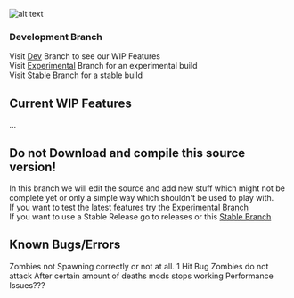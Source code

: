 ![alt text](https://i.imgur.com/HYdOh7x.png?maxwidth=640&shape=thumb&fidelity=medium "Community's Walking Dead Mod")
### Development Branch

Visit [Dev][1] Branch to see our WIP Features  
Visit [Experimental][2] Branch for an experimental build  
Visit [Stable][3] Branch for a stable build  

## Current WIP Features

...

## Do not Download and compile this source version!
  
In this branch we will edit the source and add new stuff which might not be complete yet or only a simple way which shouldn't be used to play with.  
If you want to test the latest features try the [Experimental Branch](https://github.com/Stahlhelm-TV/Community-s-Walking-Dead-Mod/tree/experimental)  
If you want to use a Stable Release go to releases or this [Stable Branch](https://github.com/Stahlhelm-TV/Community-s-Walking-Dead-Mod/tree/stable)  

## Known Bugs/Errors

Zombies not Spawning correctly or not at all.
1 Hit Bug
Zombies do not attack
After certain amount of deaths mods stops working
Performance Issues???

[1]:https://github.com/Stahlhelm-TV/Community-s-Walking-Dead-Mod/tree/dev
[2]:https://github.com/Stahlhelm-TV/Community-s-Walking-Dead-Mod/tree/experimental
[3]:https://github.com/Stahlhelm-TV/Community-s-Walking-Dead-Mod/tree/stable
